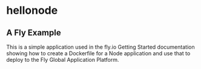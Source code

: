 # hellonode

## A Fly Example

This is a simple application used in the fly.io Getting Started documentation
showing how to create a Dockerfile for a Node application and use that to deploy
to the Fly Global Application Platform.

